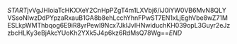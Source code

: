 $START$jvVgJHIoiaTcHKXXeY2CnHpPZgT4m1LXVbj6/iJ0iYW0VB6MvN8QLYVSsoNIwzDdPYpzaRxauB1GA8b8ehLcchYhnFPwST7EN1xLjEghVbe8wZ71MESLkpWMThbqog6E9iR8yrPewI9Ncx7JklJvIHNwiduchKH039opL3Guyr2eJzzbcHLKy3eBjAkcYUoKh2YXk5J4p6kz6RdMsQ78Wg==$END$